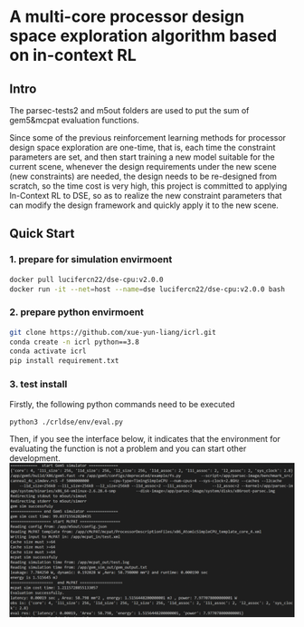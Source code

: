 # A multi-core processor design space exploration algorithm based on in-context RL

## Intro
The parsec-tests2 and m5out folders are used to put the sum of gem5&mcpat evaluation functions.

Since some of the previous reinforcement learning methods for processor design space exploration are one-time, that is, each time the constraint parameters are set, and then start training a new model suitable for the current scene, whenever the design requirements under the new scene (new constraints) are needed, the design needs to be re-designed from scratch, so the time cost is very high, this project is committed to applying In-Context RL to DSE, so as to realize the new constraint parameters that can modify the design framework and quickly apply it to the new scene.

## Quick Start

### 1. prepare for simulation envirmoent
```bash
docker pull lucifercn22/dse-cpu:v2.0.0
docker run -it --net=host --name=dse lucifercn22/dse-cpu:v2.0.0 bash
```
### 2. prepare python envirmoent
```bash
git clone https://github.com/xue-yun-liang/icrl.git
conda create -n icrl python==3.8
conda activate icrl
pip install requirement.txt
```
### 3. test install
Firstly, the following python commands need to be executed
```bash
python3 ./crldse/env/eval.py
```
Then, if you see the interface below, it indicates that the environment for evaluating the function is not a problem and you can start other development.
![eval_res](./asset//eval_res.png)
